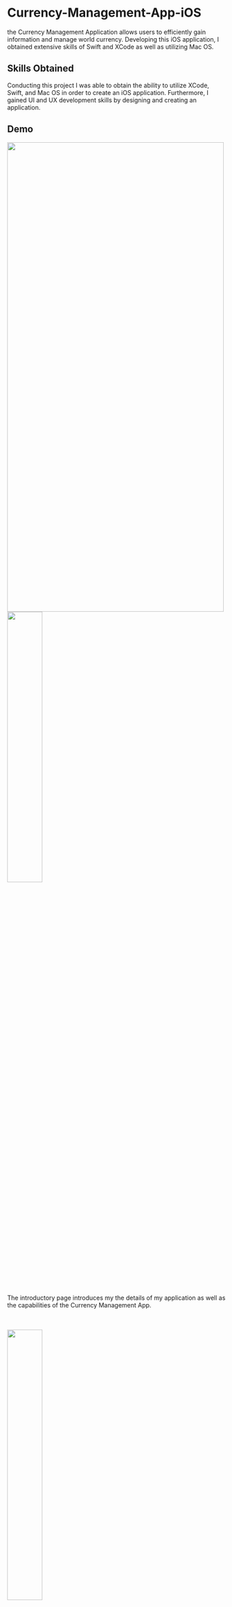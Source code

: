 # Currency-Management-App-iOS
the Currency Management Application allows users to efficiently gain information and manage world currency. Developing this iOS application, 
I obtained extensive skills of Swift and XCode as well as utilizing Mac OS. 

## Skills Obtained
Conducting this project I was able to obtain the ability to utilize XCode, Swift, and Mac OS in order to create an iOS application.
Furthermore, I gained UI and UX development skills by designing and creating an application.

## Demo

<img src="https://user-images.githubusercontent.com/99574068/178650093-52db9c06-aa19-4916-9c33-6a9116b9ed33.gif" width="500" height="1083.225">



<img src="https://user-images.githubusercontent.com/99574068/178652389-e4fa395f-b4e5-4335-ae9f-cefe5eaf4d89.PNG" width=40% height=40%>

The introductory page introduces my the details of my application
  as well as the capabilities of the Currency Management App.



<br>
<br>

<img src="https://user-images.githubusercontent.com/99574068/178651967-43c0c9d1-969b-4063-a462-6aaf0ba4e880.PNG" width=40% height=40%>


The currency convert page allows users to convert various types of world currency from USD. 
<br>
<br>


<img src="https://user-images.githubusercontent.com/99574068/178650417-289b4f93-8d45-4cfc-aa4e-d68443fc866a.PNG" width=40% height=40%>

The Real-Time Statistics page assists the user to gain information of real-time statistics 
  of various types of currencies that are used around the world.
<br>
<br>


<img src="https://user-images.githubusercontent.com/99574068/178650670-cbe7ba7b-a05f-46bf-918c-2c82bf0a9033.PNG" width=40% height=40%>

Lastly, the Contacts page displays my contact information 
  which allows the users get in touch with ideas for further improvement. 
